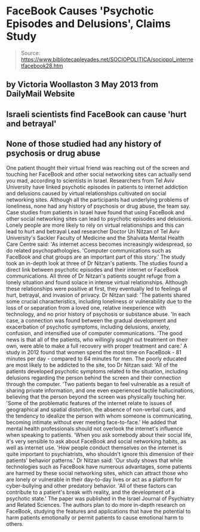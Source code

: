 # FaceBook Causes 'Psychotic Episodes and Delusions', Claims Study

> Source: https://www.bibliotecapleyades.net/SOCIOPOLITICA/sociopol_internetfacebook28.htm

by Victoria Woollaston
3 May 2013
from
DailyMail Website
-
Israeli scientists find FaceBook can
cause 'hurt and betrayal'
-
None of those studied had any
history of psychosis or drug abuse
-
One patient thought their virtual
friend was reaching out of the screen and touching her
FaceBook and other social networking sites can actually send you mad,
according to scientists in Israel.
Researchers from Tel Aviv University have linked psychotic episodes in
patients to internet addiction and delusions caused by virtual relationships
cultivated on social networking sites.
Although all the participants had underlying problems of loneliness, none
had any history of psychosis or drug abuse, the team say.
Case studies from patients in
Israel have found that using FaceBook
and other social networking
sites can lead to psychotic episodes and delusions.
Lonely people are more likely
to rely on virtual relationships
and this can lead to hurt and
betrayal
Lead researcher Doctor Uri Nitzan of Tel Aviv University's Sackler
Faculty of Medicine and the Shalvata Mental Health Care Centre said:
'As internet access becomes increasingly
widespread, so do related psychopathologies.
'Computer communications such as FaceBook and chat groups are an
important part of this story.'
The study took an in-depth look at three of Dr
Nitzan's patients.
The studies found a direct link between psychotic episodes and their
internet or FaceBook communications. All three of Dr Nitzan's patients
sought refuge from a lonely situation and found solace in intense virtual
relationships.
Although these relationships were positive at first, they eventually led to
feelings of hurt, betrayal, and invasion of privacy.
Dr Nitzan said:
'The patients shared some crucial
characteristics, including loneliness or vulnerability due to the loss
of or separation from a loved one, relative inexperience with
technology, and no prior history of psychosis or substance abuse.
'In each case, a connection was found between the gradual development
and exacerbation of psychotic symptoms, including delusions, anxiety,
confusion, and intensified use of computer communications.
'The good news is that all of the patients, who willingly sought out
treatment on their own, were able to make a full recovery with proper
treatment and care.'
A study in 2012 found that
women spend the most time on
FaceBook - 81 minutes per day - compared to 64 minutes for men.
The poorly educated are most
likely to be addicted to the site, too
Dr Nitzan said:
'All of the patients developed psychotic
symptoms related to the situation, including delusions regarding the
person behind the screen and their connection through the computer.
'Two patients began to feel vulnerable as a result of sharing private
information, and one even experienced tactile hallucinations, believing
that the person beyond the screen was physically touching her.
'Some of the problematic features of the internet relate to issues of
geographical and spatial distortion, the absence of non-verbal cues, and
the tendency to idealize the person with whom someone is communicating,
becoming intimate without ever meeting face-to-face.'
He added that mental health professionals should
not overlook the internet's influence when speaking to patients.
'When you ask somebody about their social life, it's very sensible to ask
about FaceBook and social networking habits, as well as internet use.
'How people conduct themselves on the internet is quite important to
psychiatrists, who shouldn't ignore this dimension of their patients'
behavior patterns.'
Dr Nitzan said:
'Our study shows that while technologies
such as FaceBook have numerous advantages, some patients are harmed by
these social networking sites, which can attract those who are lonely or
vulnerable in their day-to-day lives or act as a platform for
cyber-bullying and other predatory behavior.
'All of these factors can contribute to a patient's break with reality,
and the development of a psychotic state.'
The paper was published in the Israel Journal
of Psychiatry and Related Sciences.
The authors plan to do more in-depth research on FaceBook, studying the
features and applications that have the potential to harm patients
emotionally or permit patients to cause emotional harm to others.
